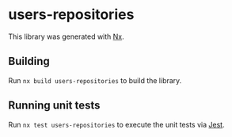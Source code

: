 # users-repositories

This library was generated with [Nx](https://nx.dev).

## Building

Run `nx build users-repositories` to build the library.

## Running unit tests

Run `nx test users-repositories` to execute the unit tests via [Jest](https://jestjs.io).
